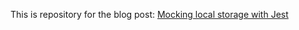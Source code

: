 This is repository for the blog post: [Mocking local storage with Jest](https://marek-rozmus.medium.com/mocking-local-storage-with-jest-c4b35a45d62e)
